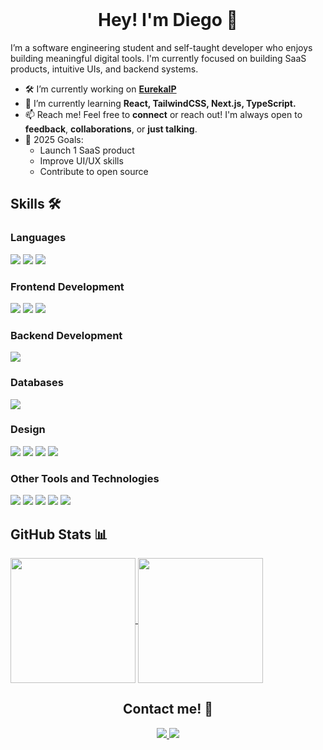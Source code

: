 <br>
<h1 align="center">Hey! I'm Diego 👋</h1>

I’m a software engineering student and self-taught developer who enjoys building meaningful digital tools. I'm currently focused on building SaaS products, intuitive UIs, and backend systems.

- 🛠️ I’m currently working on **[EurekaIP](https://t.me/EurekaIPBot)**
- 🌱 I’m currently learning **React, TailwindCSS, Next.js, TypeScript.**
- 📫 Reach me! Feel free to **connect** or reach out! I'm always open to **feedback**, **collaborations**, or **just talking**.
- 🎯 2025 Goals:
  - Launch 1 SaaS product
  - Improve UI/UX skills
  - Contribute to open source

## Skills 🛠️

<h3> Languages </h3>
<span> 
    <img src="https://img.shields.io/badge/python-3670A0?style=for-the-badge&logo=python&logoColor=ffdd54">
    <img src="https://img.shields.io/badge/java-%23ED8B00.svg?style=for-the-badge&logo=openjdk&logoColor=white">
    <img src="https://img.shields.io/badge/PHP-777BB4?style=for-the-badge&logo=php&logoColor=white">
</span>



<h3>Frontend Development</h3>
<span> 
    <img src="https://img.shields.io/badge/HTML5-E34F26?style=for-the-badge&logo=html5&logoColor=white">
    <img src="https://img.shields.io/badge/CSS3-1572B6?style=for-the-badge&logo=css3&logoColor=white">
    <img src="https://img.shields.io/badge/Bootstrap-563D7C?style=for-the-badge&logo=bootstrap&logoColor=white">
</span>

<h3>Backend Development</h3>
<span> 
    <img src="https://img.shields.io/badge/Spring-6DB33F?style=for-the-badge&logo=spring&logoColor=white">
</span>

<h3>Databases</h3>
<span> 
    <img src="https://img.shields.io/badge/MySQL-005C84?style=for-the-badge&logo=mysql&logoColor=white">
</span>

<h3>Design</h3>
<span> 
    <img src="https://img.shields.io/badge/Adobe%20Photoshop-31A8FF?style=for-the-badge&logo=Adobe%20Photoshop&logoColor=black">
    <img src="https://img.shields.io/badge/Adobe%20Premiere%20Pro-9999FF?style=for-the-badge&logo=Adobe%20Premiere%20Pro&logoColor=white">
    <img src="https://img.shields.io/badge/Adobe%20Illustrator-FF9A00?style=for-the-badge&logo=adobe%20illustrator&logoColor=white">
    <img src="https://img.shields.io/badge/Canva-%2300C4CC.svg?style=for-the-badge&logo=Canva&logoColor=white">
</span>



<h3> Other Tools and Technologies </h3>
<span>
    <img src="https://img.shields.io/badge/Git-F05032?style=for-the-badge&logo=git&logoColor=white">
    <img src="https://img.shields.io/badge/Postman-FF6C37?style=for-the-badge&logo=Postman&logoColor=white">
    <img src="https://img.shields.io/badge/Markdown-000000?style=for-the-badge&logo=markdown&logoColor=white">
    <img src="https://img.shields.io/badge/jira-%230A0FFF.svg?style=for-the-badge&logo=jira&logoColor=white">
    <img src="https://img.shields.io/badge/Trello-%23026AA7.svg?style=for-the-badge&logo=Trello&logoColor=white">
</span>



    
## GitHub Stats 📊

<a href="https://github.com/diegoiarm">
  <img height=200 align="center" src="https://github-readme-stats.vercel.app/api?username=diegoiarm" />
</a>
<a href="https://github.com/diegoiarm">
  <img height=200 align="center" src="https://github-readme-stats.vercel.app/api/top-langs?username=diegoiarm&layout=compact&langs_count=8&card_width=320" />
</a>


<h2 align="center">Contact me! 🙌</h1>

<div align="center">
  <a href="mailto:diegoiarm.dev@gmail.com" target="_blank">
    <img src="https://img.shields.io/badge/Gmail-D14836?style=for-the-badge&logo=gmail&logoColor=white">
  </a>
  <a href="https://github.com/diegoiarm" target="_blank">
    <img src="https://img.shields.io/badge/github-%23121011.svg?style=for-the-badge&logo=github&logoColor=white">
  </a>
</div>
